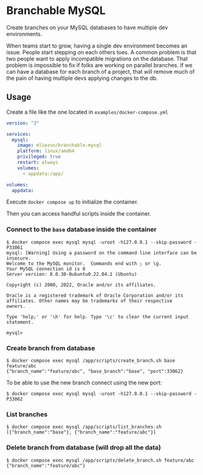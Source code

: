 # Branchable MySQL

Create branches on your MySQL databases to have multiple dev environments.

When teams start to grow, having a single dev environment becomes an issue. People start stepping on each others toes.
A common problem is that two people want to apply incompatible migrations on the database. That problem is impossible 
to fix if folks are working on parallel branches.
If we can have a database for each branch of a project, that will remove much of the pain of having multiple devs applying
changes to the db.


## Usage

Create a file like the one located in `examples/docker-compose.yml`

```yaml
version: "3"

services:
  mysql:
    image: mliezun/branchable-mysql
    platform: linux/amd64
    privileged: true
    restart: always
    volumes:
      - appdata:/app/

volumes:
  appdata:
```

Execute `docker compose up` to initialize the container.

Then you can access handful scripts inside the container.


### Connect to the `base` database inside the container

```shell
$ docker compose exec mysql mysql -uroot -h127.0.0.1 --skip-password -P33061
mysql: [Warning] Using a password on the command line interface can be insecure.
Welcome to the MySQL monitor.  Commands end with ; or \g.
Your MySQL connection id is 8
Server version: 8.0.30-0ubuntu0.22.04.1 (Ubuntu)

Copyright (c) 2000, 2022, Oracle and/or its affiliates.

Oracle is a registered trademark of Oracle Corporation and/or its
affiliates. Other names may be trademarks of their respective
owners.

Type 'help;' or '\h' for help. Type '\c' to clear the current input statement.

mysql>
```


### Create branch from database

```shell
$ docker compose exec mysql /app/scripts/create_branch.sh base feature/abc
{"branch_name":"feature/abc", "base_branch":"base", "port":33062}
```

To be able to use the new branch connect using the new port: 

```shell
$ docker compose exec mysql mysql -uroot -h127.0.0.1 --skip-password -P33062
```

### List branches

```shell
$ docker compose exec mysql /app/scripts/list_branches.sh
[{"branch_name":"base"}, {"branch_name":"feature/abc"}]
```

### Delete branch from database (will drop all the data)

```shell
$ docker compose exec mysql /app/scripts/delete_branch.sh feature/abc
{"branch_name":"feature/abc"}
```

